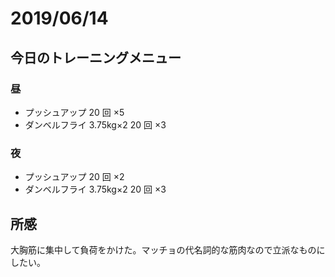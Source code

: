 # 2019/06/14

## 今日のトレーニングメニュー

### 昼

- プッシュアップ 20 回 ×5
- ダンベルフライ 3.75kg×2 20 回 ×3

### 夜

- プッシュアップ 20 回 ×2
- ダンベルフライ 3.75kg×2 20 回 ×3

## 所感

大胸筋に集中して負荷をかけた。マッチョの代名詞的な筋肉なので立派なものにしたい。
